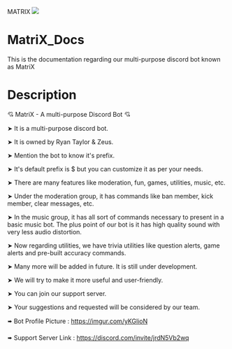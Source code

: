 MATRIX
<a href="https://top.gg/bot/888703143687381022">
  <img src="https://top.gg/api/widget/upvotes/888703143687381022.svg">
</a> 

# MatriX_Docs
This is the documentation regarding our multi-purpose discord bot known as MatriX

# Description
💘 MatriX - A multi-purpose Discord Bot 💘

➤ It is a multi-purpose discord bot.

➤ It is owned by Ryan Taylor & Zeus.

➤ Mention the bot to know it's prefix.

➤ It's default prefix is $ but you can customize it as per your needs.

➤ There are many features like moderation, fun, games, utilities, music, etc.

➤ Under the moderation group, it has commands like ban member, kick member, clear messages, etc.

➤ In the music group, it has all sort of commands necessary to present in a basic music bot. The plus point of our bot is it has high quality sound with very less audio distortion.

➤ Now regarding utilities, we have trivia utilities like question alerts, game alerts and pre-built accuracy commands.

➤ Many more will be added in future. It is still under development.

➤ We will try to make it more useful and user-friendly.

➤ You can join our support server.

➤ Your suggestions and requested will be considered by our team.

🢚 Bot Profile Picture : https://imgur.com/yKGlioN

🢚 Support Server Link : https://discord.com/invite/jrdN5Vb2wq
